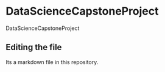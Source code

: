 # DataScienceCapstoneProject
DataScienceCapstoneProject

## Editing the file

Its a markdown file in this repository.

